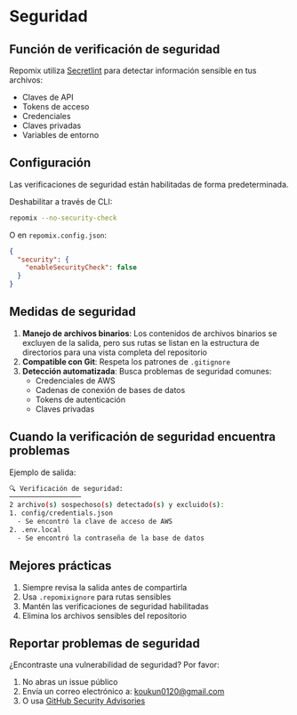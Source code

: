 # Seguridad

## Función de verificación de seguridad

Repomix utiliza [Secretlint](https://github.com/secretlint/secretlint) para detectar información sensible en tus archivos:
- Claves de API
- Tokens de acceso
- Credenciales
- Claves privadas
- Variables de entorno

## Configuración

Las verificaciones de seguridad están habilitadas de forma predeterminada.

Deshabilitar a través de CLI:
```bash
repomix --no-security-check
```

O en `repomix.config.json`:
```json
{
  "security": {
    "enableSecurityCheck": false
  }
}
```

## Medidas de seguridad

1. **Manejo de archivos binarios**: Los contenidos de archivos binarios se excluyen de la salida, pero sus rutas se listan en la estructura de directorios para una vista completa del repositorio
2. **Compatible con Git**: Respeta los patrones de `.gitignore`
3. **Detección automatizada**: Busca problemas de seguridad comunes:
    - Credenciales de AWS
    - Cadenas de conexión de bases de datos
    - Tokens de autenticación
    - Claves privadas

## Cuando la verificación de seguridad encuentra problemas

Ejemplo de salida:
```bash
🔍 Verificación de seguridad:
──────────────────
2 archivo(s) sospechoso(s) detectado(s) y excluido(s):
1. config/credentials.json
  - Se encontró la clave de acceso de AWS
2. .env.local
  - Se encontró la contraseña de la base de datos
```

## Mejores prácticas

1. Siempre revisa la salida antes de compartirla
2. Usa `.repomixignore` para rutas sensibles
3. Mantén las verificaciones de seguridad habilitadas
4. Elimina los archivos sensibles del repositorio

## Reportar problemas de seguridad

¿Encontraste una vulnerabilidad de seguridad? Por favor:
1. No abras un issue público
2. Envía un correo electrónico a: koukun0120@gmail.com
3. O usa [GitHub Security Advisories](https://github.com/yamadashy/repomix/security/advisories/new)
